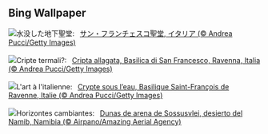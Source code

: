 ## Bing Wallpaper
![](https://www.bing.com/th?id=OHR.RavennaBasilica_JA-JP8188667597_UHD.jpg&w=1000)水没した地下聖堂:&nbsp;&ensp;[サン・フランチェスコ聖堂, イタリア (© Andrea Pucci/Getty Images)](https://www.bing.com/th?id=OHR.RavennaBasilica_JA-JP8188667597_UHD.jpg)
<br><br/>
![](https://www.bing.com/th?id=OHR.RavennaBasilica_IT-IT9888465442_UHD.jpg&w=1000)Cripte termali?:&nbsp;&ensp;[Cripta allagata, Basilica di San Francesco, Ravenna, Italia (© Andrea Pucci/Getty Images)](https://www.bing.com/th?id=OHR.RavennaBasilica_IT-IT9888465442_UHD.jpg)
<br><br/>
![](https://www.bing.com/th?id=OHR.RavennaBasilica_FR-FR1984355211_UHD.jpg&w=1000)L'art à l'italienne:&nbsp;&ensp;[Crypte sous l’eau, Basilique Saint-François de Ravenne, Italie (© Andrea Pucci/Getty Images)](https://www.bing.com/th?id=OHR.RavennaBasilica_FR-FR1984355211_UHD.jpg)
<br><br/>
![](https://www.bing.com/th?id=OHR.NamibiaDunes_ES-ES5811843699_UHD.jpg&w=1000)Horizontes cambiantes:&nbsp;&ensp;[Dunas de arena de Sossusvlei, desierto del Namib, Namibia (© Airpano/Amazing Aerial Agency)](https://www.bing.com/th?id=OHR.NamibiaDunes_ES-ES5811843699_UHD.jpg)
<br><br/>
